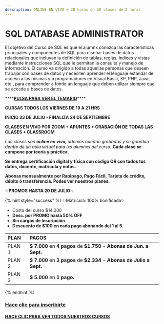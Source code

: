 ```yaml
---
description: ONLINE EN VIVO + 20 horas en 10 clases de 2 horas
---
```


# SQL DATABASE ADMINISTRATOR

El objetivo del Curso de SQL es que el alumnx conozca las características principales y componentes de SQL  para diseñar bases de datos relacionales que incluyan la definición de tablas, reglas, índices y vistas mediante instrucciones SQL que le permitan la consulta y manejo de información. El curso va dirigido a todas aquellas personas que deseen trabajar con bases de datos y necesiten aprender el lenguaje estándar de acceso a las mismas y a programadores en Visual Basic, SP, PHP, Java, etc., para comprender a fondo un lenguaje que deben utilizar siempre que se accede a bases de datos. 

\*\*\*\*[**PULSA PARA VER EL TEMARIO**](temario-sql-dba.md)\*\*\*\*

**CURSAS TODOS LOS VIERNES DE 19 A 21 HRS**

**INICIO 23 DE JULIO - FINALIZA 24 DE SEPTIEMBRE**

**CLASES EN VIVO POR ZOOM +  APUNTES + GRABACIÓN DE TODAS LAS CLASES + CLASSROOM**

_Las clases son **online en vivo**, además quedan grabadas  y  se guardan dentro de un aula virtual para lxs alumnxs del curso._ **Cada clase se compone por teoría y práctica.**  

**Se entrega certificación digital y física con código QR con todos tus datos, docente, matrícula y notas.** 

**Abonas mensualmente por Rapipago, Pago Fácil, Tarjeta de crédito, débito ó transferencia. Podes ver nuestros planes:**

💥**PROMOS HASTA 20 DE JULIO**💥 

{% hint style="success" %}
✨Matrícula: 100% bonificada✨

* Costo del curso $14.000
* **Desc. por PROMO hasta 50% OFF**
* **Sin cargos de Inscripción**
* **Descuento de $100 en cada pago abonando del 1 al 5.**  

| PLAN | PAGOS |
| :--- | :--- |
| PLAN 1 | **$ 7.000** en **4 pagos** de **$1.750** - **Abonas de Jun. a Sept.**  |
| PLAN 2 | **$ 7.000** en **3 pagos** de **$2.334** - **Abonas de Julio a Sept.** |
| PLAN 3 | **$ 5.000** en **1 pago.** |
{% endhint %}

### [Hace clic para inscribirte](https://wa.me/5491164622877?text=Leí%20toda%20la%20información%20enviada%20y%20quiero%20anotarme%20en%20el%20curso%20de%20SQL%20DBA) <a id="escribinos-al-whatsapp"></a>

#### [HACE CLIC PARA VER TODOS NUESTROS CURSOS](https://iacquilmesarg.gitbook.io/inscripcion-h/)

